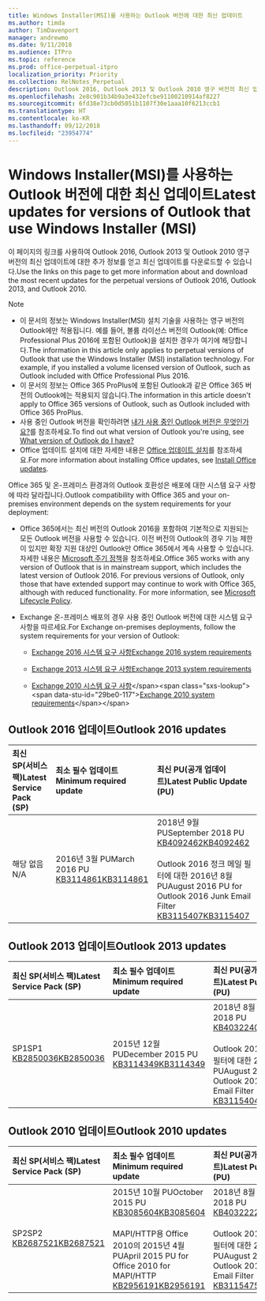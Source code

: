 ```yaml
---
title: Windows Installer(MSI)를 사용하는 Outlook 버전에 대한 최신 업데이트
ms.author: timda
author: TimDavenport
manager: andrewmo
ms.date: 9/11/2018
ms.audience: ITPro
ms.topic: reference
ms.prod: office-perpetual-itpro
localization_priority: Priority
ms.collection: RelNotes_Perpetual
description: Outlook 2016, Outlook 2013 및 Outlook 2010 영구 버전의 최신 업데이트 정보에 대한 링크를 IT 전문가에게 제공합니다.
ms.openlocfilehash: 2e8c901b34b9a3e432efcbe91100210914af8227
ms.sourcegitcommit: 6fd38e73cb0d5051b1107f30e1aaa10f6213ccb1
ms.translationtype: HT
ms.contentlocale: ko-KR
ms.lasthandoff: 09/12/2018
ms.locfileid: "23954774"
---
```

# <a name="latest-updates-for-versions-of-outlook-that-use-windows-installer-msi"></a><span data-ttu-id="29be0-103">Windows Installer(MSI)를 사용하는 Outlook 버전에 대한 최신 업데이트</span><span class="sxs-lookup"><span data-stu-id="29be0-103">Latest updates for versions of Outlook that use Windows Installer (MSI)</span></span>

<span data-ttu-id="29be0-104">이 페이지의 링크를 사용하여 Outlook 2016, Outlook 2013 및 Outlook 2010 영구 버전의 최신 업데이트에 대한 추가 정보를 얻고 최신 업데이트를 다운로드할 수 있습니다.</span><span class="sxs-lookup"><span data-stu-id="29be0-104">Use the links on this page to get more information about and download the most recent updates for the perpetual versions of Outlook 2016, Outlook 2013, and Outlook 2010.</span></span>
  
> [!NOTE]
> - <span data-ttu-id="29be0-p101">이 문서의 정보는 Windows Installer(MSI) 설치 기술을 사용하는 영구 버전의 Outlook에만 적용됩니다. 예를 들어, 볼륨 라이선스 버전의 Outlook(예: Office Professional Plus 2016에 포함된 Outlook)을 설치한 경우가 여기에 해당합니다.</span><span class="sxs-lookup"><span data-stu-id="29be0-p101">The information in this article only applies to perpetual versions of Outlook that use the Windows Installer (MSI) installation technology. For example, if you installed a volume licensed version of Outlook, such as Outlook included with Office Professional Plus 2016.</span></span>
> - <span data-ttu-id="29be0-107">이 문서의 정보는 Office 365 ProPlus에 포함된 Outlook과 같은 Office 365 버전의 Outlook에는 적용되지 않습니다.</span><span class="sxs-lookup"><span data-stu-id="29be0-107">The information in this article doesn't apply to Office 365 versions of Outlook, such as Outlook included with Office 365 ProPlus.</span></span>
> - <span data-ttu-id="29be0-108">사용 중인 Outlook 버전을 확인하려면 [내가 사용 중인 Outlook 버전은 무엇인가요?](https://support.office.com/article/b3a9568c-edb5-42b9-9825-d48d82b2257c)를 참조하세요.</span><span class="sxs-lookup"><span data-stu-id="29be0-108">To find out what version of Outlook you're using, see [What version of Outlook do I have?](https://support.office.com/article/b3a9568c-edb5-42b9-9825-d48d82b2257c)</span></span>
> - <span data-ttu-id="29be0-109">Office 업데이트 설치에 대한 자세한 내용은 [Office 업데이트 설치](https://support.office.com/article/2ab296f3-7f03-43a2-8e50-46de917611c5)를 참조하세요.</span><span class="sxs-lookup"><span data-stu-id="29be0-109">For more information about installing Office updates, see [Install Office updates](https://support.office.com/article/2ab296f3-7f03-43a2-8e50-46de917611c5).</span></span> 
  
<span data-ttu-id="29be0-110">Office 365 및 온-프레미스 환경과의 Outlook 호환성은 배포에 대한 시스템 요구 사항에 따라 달라집니다.</span><span class="sxs-lookup"><span data-stu-id="29be0-110">Outlook compatibility with Office 365 and your on-premises environment depends on the system requirements for your deployment:</span></span>
  
- <span data-ttu-id="29be0-p102">Office 365에서는 최신 버전의 Outlook 2016을 포함하여 기본적으로 지원되는 모든 Outlook 버전을 사용할 수 있습니다. 이전 버전의 Outlook의 경우 기능 제한이 있지만 확장 지원 대상인 Outlook만 Office 365에서 계속 사용할 수 있습니다. 자세한 내용은 [Microsoft 주기 정책](https://support.microsoft.com/lifecycle)을 참조하세요.</span><span class="sxs-lookup"><span data-stu-id="29be0-p102">Office 365 works with any version of Outlook that is in mainstream support, which includes the latest version of Outlook 2016. For previous versions of Outlook, only those that have extended support may continue to work with Office 365, although with reduced functionality. For more information, see [Microsoft Lifecycle Policy](https://support.microsoft.com/lifecycle).</span></span>
    
- <span data-ttu-id="29be0-114">Exchange 온-프레미스 배포의 경우 사용 중인 Outlook 버전에 대한 시스템 요구 사항을 따르세요.</span><span class="sxs-lookup"><span data-stu-id="29be0-114">For Exchange on-premises deployments, follow the system requirements for your version of Outlook:</span></span>
    
  - [<span data-ttu-id="29be0-115">Exchange 2016 시스템 요구 사항</span><span class="sxs-lookup"><span data-stu-id="29be0-115">Exchange 2016 system requirements</span></span>](https://docs.microsoft.com/Exchange/plan-and-deploy/system-requirements)
    
  - [<span data-ttu-id="29be0-116">Exchange 2013 시스템 요구 사항</span><span class="sxs-lookup"><span data-stu-id="29be0-116">Exchange 2013 system requirements</span></span>](https://technet.microsoft.com/en-us/library/aa996719%28v=exchg.150%29.aspx)
    
  - <span data-ttu-id="29be0-117">[Exchange 2010 시스템 요구 사항](https://docs.microsoft.com/previous-versions/office/exchange-server-2010/aa996719(v=exchg.141))</span><span class="sxs-lookup"><span data-stu-id="29be0-117">[Exchange 2010 system requirements](https://docs.microsoft.com/previous-versions/office/exchange-server-2010/aa996719(v=exchg.141))</span></span>

   
## <a name="outlook-2016-updates"></a><span data-ttu-id="29be0-118">Outlook 2016 업데이트</span><span class="sxs-lookup"><span data-stu-id="29be0-118">Outlook 2016 updates</span></span>

|<span data-ttu-id="29be0-119">**최신 SP(서비스 팩)**</span><span class="sxs-lookup"><span data-stu-id="29be0-119">**Latest Service Pack (SP)**</span></span>|<span data-ttu-id="29be0-120">**최소 필수 업데이트**</span><span class="sxs-lookup"><span data-stu-id="29be0-120">**Minimum required update**</span></span>|<span data-ttu-id="29be0-121">**최신 PU(공개 업데이트)**</span><span class="sxs-lookup"><span data-stu-id="29be0-121">**Latest Public Update (PU)**</span></span>|
|:-----|:-----|:-----|
|<span data-ttu-id="29be0-122">해당 없음</span><span class="sxs-lookup"><span data-stu-id="29be0-122">N/A</span></span>  <br/> |<span data-ttu-id="29be0-123">2016년 3월 PU</span><span class="sxs-lookup"><span data-stu-id="29be0-123">March 2016 PU</span></span> <br/>[<span data-ttu-id="29be0-124">KB3114861</span><span class="sxs-lookup"><span data-stu-id="29be0-124">KB3114861</span></span>](https://support.microsoft.com/help/3114861) <br/> |<span data-ttu-id="29be0-125">2018년 9월 PU</span><span class="sxs-lookup"><span data-stu-id="29be0-125">September 2018 PU</span></span> <br/>[<span data-ttu-id="29be0-126">KB4092462</span><span class="sxs-lookup"><span data-stu-id="29be0-126">KB4092462</span></span>](https://support.microsoft.com/en-us/help/4092462) <br/><br/> <span data-ttu-id="29be0-127">Outlook 2016 정크 메일 필터에 대한 2016년 8월 PU</span><span class="sxs-lookup"><span data-stu-id="29be0-127">August 2016 PU for Outlook 2016 Junk Email Filter</span></span>  <br/>[<span data-ttu-id="29be0-128">KB3115407</span><span class="sxs-lookup"><span data-stu-id="29be0-128">KB3115407</span></span>](https://support.microsoft.com/help/3115407) <br/> |
   
## <a name="outlook-2013-updates"></a><span data-ttu-id="29be0-129">Outlook 2013 업데이트</span><span class="sxs-lookup"><span data-stu-id="29be0-129">Outlook 2013 updates</span></span>

|<span data-ttu-id="29be0-130">**최신 SP(서비스 팩)**</span><span class="sxs-lookup"><span data-stu-id="29be0-130">**Latest Service Pack (SP)**</span></span>|<span data-ttu-id="29be0-131">**최소 필수 업데이트**</span><span class="sxs-lookup"><span data-stu-id="29be0-131">**Minimum required update**</span></span>|<span data-ttu-id="29be0-132">**최신 PU(공개 업데이트)**</span><span class="sxs-lookup"><span data-stu-id="29be0-132">**Latest Public Update (PU)**</span></span>|
|:-----|:-----|:-----|
|<span data-ttu-id="29be0-133">SP1</span><span class="sxs-lookup"><span data-stu-id="29be0-133">SP1</span></span>  <br/>[<span data-ttu-id="29be0-134">KB2850036</span><span class="sxs-lookup"><span data-stu-id="29be0-134">KB2850036</span></span>](https://go.microsoft.com/fwlink/p/?LinkId=512538) <br/> |<span data-ttu-id="29be0-135">2015년 12월 PU</span><span class="sxs-lookup"><span data-stu-id="29be0-135">December 2015 PU</span></span> <br/>[<span data-ttu-id="29be0-136">KB3114349</span><span class="sxs-lookup"><span data-stu-id="29be0-136">KB3114349</span></span>](https://support.microsoft.com/kb/3114349) <br/> |<span data-ttu-id="29be0-137">2018년 8월 PU</span><span class="sxs-lookup"><span data-stu-id="29be0-137">August 2018 PU</span></span> <br/>[<span data-ttu-id="29be0-138">KB4032240</span><span class="sxs-lookup"><span data-stu-id="29be0-138">KB4032240</span></span>](https://support.microsoft.com/en-us/help/4032240) <br/><br/>  <span data-ttu-id="29be0-139">Outlook 2013 정크 메일 필터에 대한 2016년 8월 PU</span><span class="sxs-lookup"><span data-stu-id="29be0-139">August 2016 PU for Outlook 2013 Junk Email Filter</span></span> <br/> [<span data-ttu-id="29be0-140">KB3115404</span><span class="sxs-lookup"><span data-stu-id="29be0-140">KB3115404</span></span>](https://support.microsoft.com/kb/3115404) <br/> |
   
## <a name="outlook-2010-updates"></a><span data-ttu-id="29be0-141">Outlook 2010 업데이트</span><span class="sxs-lookup"><span data-stu-id="29be0-141">Outlook 2010 updates</span></span>

|<span data-ttu-id="29be0-142">**최신 SP(서비스 팩)**</span><span class="sxs-lookup"><span data-stu-id="29be0-142">**Latest Service Pack (SP)**</span></span>|<span data-ttu-id="29be0-143">**최소 필수 업데이트**</span><span class="sxs-lookup"><span data-stu-id="29be0-143">**Minimum required update**</span></span>|<span data-ttu-id="29be0-144">**최신 PU(공개 업데이트)**</span><span class="sxs-lookup"><span data-stu-id="29be0-144">**Latest Public Update (PU)**</span></span>|
|:-----|:-----|:-----|
|<span data-ttu-id="29be0-145">SP2</span><span class="sxs-lookup"><span data-stu-id="29be0-145">SP2</span></span> <br/>[<span data-ttu-id="29be0-146">KB2687521</span><span class="sxs-lookup"><span data-stu-id="29be0-146">KB2687521</span></span>](https://go.microsoft.com/fwlink/p/?LinkId=512542) <br/> |<span data-ttu-id="29be0-147">2015년 10월 PU</span><span class="sxs-lookup"><span data-stu-id="29be0-147">October 2015 PU</span></span> <br/> [<span data-ttu-id="29be0-148">KB3085604</span><span class="sxs-lookup"><span data-stu-id="29be0-148">KB3085604</span></span>](https://support.microsoft.com/kb/3085604) <br/><br/>  <span data-ttu-id="29be0-149">MAPI/HTTP용 Office 2010의 2015년 4월 PU</span><span class="sxs-lookup"><span data-stu-id="29be0-149">April 2015 PU for Office 2010 for MAPI/HTTP</span></span> <br/> [<span data-ttu-id="29be0-150">KB2956191</span><span class="sxs-lookup"><span data-stu-id="29be0-150">KB2956191</span></span>](https://support.microsoft.com/en-us/help/2956191/april-14-2015-update-for-office-2010-kb2956191) <br/> |<span data-ttu-id="29be0-151">2018년 8월 PU</span><span class="sxs-lookup"><span data-stu-id="29be0-151">August 2018 PU</span></span> <br/>[<span data-ttu-id="29be0-152">KB4032222</span><span class="sxs-lookup"><span data-stu-id="29be0-152">KB4032222</span></span>](https://support.microsoft.com/en-us/help/4032222) <br/><br/>  <span data-ttu-id="29be0-153">Outlook 2010 정크 메일 필터에 대한 2016년 8월 PU</span><span class="sxs-lookup"><span data-stu-id="29be0-153">August 2016 PU for Outlook 2010 Junk Email Filter</span></span> <br/> [<span data-ttu-id="29be0-154">KB3115475</span><span class="sxs-lookup"><span data-stu-id="29be0-154">KB3115475</span></span>](https://support.microsoft.com/kb/3115475) <br/> |
   

